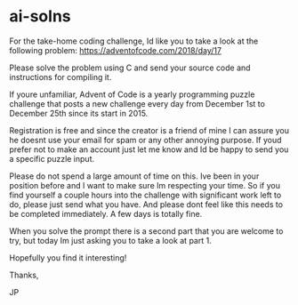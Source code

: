 # ai-solns
For the take-home coding challenge, Id like you to take a look at the following problem: https://adventofcode.com/2018/day/17

 

Please solve the problem using C and send your source code and instructions for compiling it.

 

If youre unfamiliar, Advent of Code is a yearly programming puzzle challenge that posts a new challenge every day from December 1st to December 25th since its start in 2015.

 

Registration is free and since the creator is a friend of mine I can assure you he doesnt use your email for spam or any other annoying purpose. If youd prefer not to make an account just let me know and Id be happy to send you a specific puzzle input.

 

Please do not spend a large amount of time on this. Ive been in your position before and I want to make sure Im respecting your time. So if you find yourself a couple hours into the challenge with significant work left to do, please just send what you have. And please dont feel like this needs to be completed immediately. A few days is totally fine.

 

When you solve the prompt there is a second part that you are welcome to try, but today Im just asking you to take a look at part 1.

 

Hopefully you find it interesting!

 

Thanks,

JP

